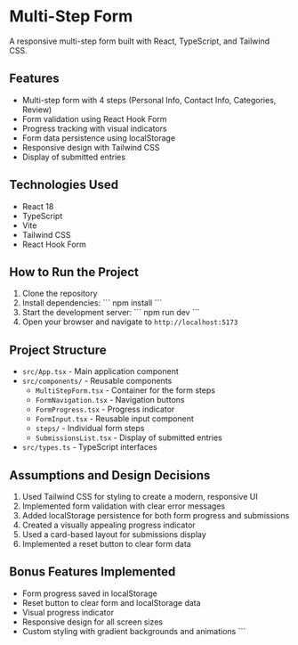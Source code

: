 # Multi-Step Form

A responsive multi-step form built with React, TypeScript, and Tailwind CSS.

## Features

- Multi-step form with 4 steps (Personal Info, Contact Info, Categories, Review)
- Form validation using React Hook Form
- Progress tracking with visual indicators
- Form data persistence using localStorage
- Responsive design with Tailwind CSS
- Display of submitted entries

## Technologies Used

- React 18
- TypeScript
- Vite
- Tailwind CSS
- React Hook Form

## How to Run the Project

1. Clone the repository
2. Install dependencies:
   \`\`\`
   npm install
   \`\`\`
3. Start the development server:
   \`\`\`
   npm run dev
   \`\`\`
4. Open your browser and navigate to `http://localhost:5173`

## Project Structure

- `src/App.tsx` - Main application component
- `src/components/` - Reusable components
  - `MultiStepForm.tsx` - Container for the form steps
  - `FormNavigation.tsx` - Navigation buttons
  - `FormProgress.tsx` - Progress indicator
  - `FormInput.tsx` - Reusable input component
  - `steps/` - Individual form steps
  - `SubmissionsList.tsx` - Display of submitted entries
- `src/types.ts` - TypeScript interfaces

## Assumptions and Design Decisions

1. Used Tailwind CSS for styling to create a modern, responsive UI
2. Implemented form validation with clear error messages
3. Added localStorage persistence for both form progress and submissions
4. Created a visually appealing progress indicator
5. Used a card-based layout for submissions display
6. Implemented a reset button to clear form data

## Bonus Features Implemented

- Form progress saved in localStorage
- Reset button to clear form and localStorage data
- Visual progress indicator
- Responsive design for all screen sizes
- Custom styling with gradient backgrounds and animations
  \`\`\`
